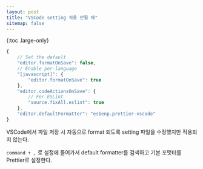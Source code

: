 ```yaml
---
layout: post
title: "VSCode setting 적용 안될 때"
sitemap: false
---
```


{:toc .large-only}

```js
{
    // Set the default
    "editor.formatOnSave": false,
    // Enable per-language
    "[javascript]": {
        "editor.formatOnSave": true
    },
    "editor.codeActionsOnSave": {
        // For ESLint
        "source.fixAll.eslint": true
    },
    "editor.defaultFormatter": "esbenp.prettier-vscode"
}
```

VSCode에서 파일 저장 시 자동으로 format 되도록 setting 파일을 수정했지만 적용되지 않는다.

`command + ,` 로 설정에 들어가서 default formatter를 검색하고 기본 포맷터를 Prettier로 설정한다.
